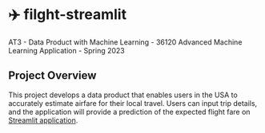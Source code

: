 # ✈️ filght-streamlit
AT3 - Data Product with Machine Learning - 36120 Advanced Machine Learning Application - Spring 2023

Project Overview
-----------------------------------------------------------------------------------------------------
This project develops a data product that enables users in the USA to accurately estimate airfare for their local travel. Users can input trip details, and the application will provide a prediction of the expected flight fare on [Streamlit application](https://share.streamlit.io/-/auth/app?redirect_uri=https%3A%2F%2Fcrybaby-fareprediction.streamlit.app%2F).

